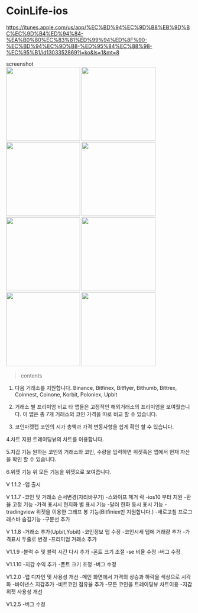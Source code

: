# CoinLife-ios

https://itunes.apple.com/us/app/%EC%BD%94%EC%9D%B8%EB%9D%BC%EC%9D%B4%ED%94%84-%EA%B0%80%EC%83%81%ED%99%94%ED%8F%90-%EC%BD%94%EC%9D%B8-%ED%95%84%EC%88%98-%EC%95%B1/id1303352869?l=ko&ls=1&mt=8

screenshot
<br>
<img src='https://github.com/iveinvalue/CoinLife-ios/blob/master/resource/se/1.jpg' width='200px'/>
<img src='https://github.com/iveinvalue/CoinLife-ios/blob/master/resource/se/2.jpg' width='200px'/>
<img src='https://github.com/iveinvalue/CoinLife-ios/blob/master/resource/se/3.jpg' width='200px'/>
<img src='https://github.com/iveinvalue/CoinLife-ios/blob/master/resource/se/4.jpg' width='200px'/>
<br>
<img src='https://github.com/iveinvalue/CoinLife-ios/blob/master/resource/x/1.jpg' width='200px'/>
<img src='https://github.com/iveinvalue/CoinLife-ios/blob/master/resource/x/2.jpg' width='200px'/>
<img src='https://github.com/iveinvalue/CoinLife-ios/blob/master/resource/x/3.jpg' width='200px'/>
<img src='https://github.com/iveinvalue/CoinLife-ios/blob/master/resource/x/4.jpg' width='200px'/>


>contents
1. 다음 거래소를 지원합니다. 
Binance, Bitfinex, Bitflyer, Bithumb, Bittrex, Coinnest, Coinone, Korbit, Poloniex, Upbit

2. 거래소 별 프리미엄 비교
타 앱들은 고정적인 해외거래소의 프리미엄을 보여줬습니다.
이 앱은 총 7개 거래소의 코인 가격을 따로 비교 할 수 있습니다.

3. 코인마켓캡
코인의 시가 총액과 가격 변동사항을 쉽게 확인 할 수 있습니다.

4.차트 지원
트레이딩뷰의 차트를 이용합니다.

5.지갑 기능
원하는 코인의 거래소와 코인, 수량을 입력하면 위젯혹은 앱에서 현재 자산을 확인 할 수 있습니다.

6.위젯 기능
위 모든 기능을 위젯으로 보여줍니다.

V 1.1.2
-앱 출시

V 1.1.7
-코인 및 거래소 순서변경(자리바꾸기)
-스와이프 제거 락
-ios10 부터 지원
-환율 고정 기능
-가격 표시시 현지화 별 표시 기능
-달러 한화 동시 표시 기능
-tradingview 위젯을 이용한 그래프 봉 기능(Bitfiniex만 지원합니다.)
-새로고침 프로그래스바 숨김기능
-구분선 추가

V 1.1.8
-거래소 추가(Upbit,Yobit)
-코인정보 탭 수정
-코인시세 탭에 거래량 추가
-가격표시 두줄로 변경
-프리미엄 거래소 추가

V1.1.9
-블럭 수 및 블럭 시간 다시 추가
-폰트 크기 조절
-se 비율 수정
-버그 수정

V1.1.10
-지갑 수익 추가
-폰트 크기 조정
-버그 수정

V1.2.0
-앱 디자인 및 사용성 개선
-메인 화면에서 가격의 상승과 하락을 색상으로 시각화
-바이낸스 지갑추가
-비트코인 점유율 추가
-모든 코인을 트레이딩뷰 차트이용
-지갑 위젯 사용성 개선

V1.2.5
-버그 수정
